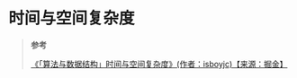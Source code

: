 # 时间与空间复杂度

> **参考**
>
> [《「算法与数据结构」时间与空间复杂度》(作者：isboyjc)【来源：掘金】](https://juejin.cn/post/6911477791754027021)
